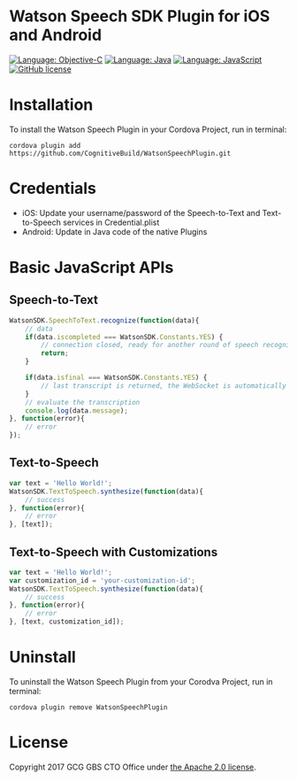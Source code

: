 # Watson Speech SDK Plugin for iOS and Android
[![Language: Objective-C](https://img.shields.io/badge/objective--c-2.0-orange.svg?style=flat)](https://en.wikipedia.org/wiki/Objective-C)
[![Language: Java](https://img.shields.io/badge/java-android-orange.svg?style=flat)](http://java.com/)
[![Language: JavaScript](https://img.shields.io/badge/javascript-es5.0-orange.svg?style=flat)](https://www.javascript.com/)
[![GitHub license](https://img.shields.io/badge/license-Apache%202-blue.svg)](https://raw.githubusercontent.com/CognitiveBuild/WatsonSpeechPlugin/master/LICENSE)

# Installation

To install the Watson Speech Plugin in your Cordova Project, run in terminal:
```shell
cordova plugin add https://github.com/CognitiveBuild/WatsonSpeechPlugin.git
```

# Credentials

* iOS: Update your username/password of the Speech-to-Text and Text-to-Speech services in Credential.plist
* Android: Update in Java code of the native Plugins

# Basic JavaScript APIs

## Speech-to-Text
```javascript
WatsonSDK.SpeechToText.recognize(function(data){
    // data
    if(data.iscompleted === WatsonSDK.Constants.YES) {
        // connection closed, ready for another round of speech recognition
        return;
    }

    if(data.isfinal === WatsonSDK.Constants.YES) {
        // last transcript is returned, the WebSocket is automatically disconnected
    }
    // evaluate the transcription
    console.log(data.message);
}, function(error){
    // error
});
```
## Text-to-Speech

```javascript
var text = 'Hello World!';
WatsonSDK.TextToSpeech.synthesize(function(data){
    // success
}, function(error){
    // error
}, [text]);
```
## Text-to-Speech with Customizations

```javascript
var text = 'Hello World!';
var customization_id = 'your-customization-id';
WatsonSDK.TextToSpeech.synthesize(function(data){
    // success
}, function(error){
    // error
}, [text, customization_id]);
```

# Uninstall

To uninstall the Watson Speech Plugin from your Corodva Project, run in terminal:
```shell
cordova plugin remove WatsonSpeechPlugin
```

# License
Copyright 2017 GCG GBS CTO Office under [the Apache 2.0 license](LICENSE).
